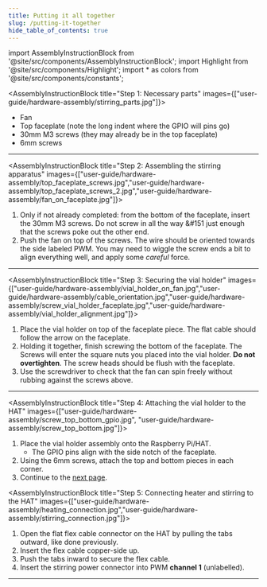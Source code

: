 ```yaml
---
title: Putting it all together
slug: /putting-it-together
hide_table_of_contents: true
---
```


import AssemblyInstructionBlock from '@site/src/components/AssemblyInstructionBlock';
import Highlight from '@site/src/components/Highlight';
import * as colors from '@site/src/components/constants';

<AssemblyInstructionBlock title="Step 1: Necessary parts" images={["user-guide/hardware-assembly/stirring_parts.jpg"]}>

*	<Highlight color={colors.blue}>Fan</Highlight>
*	<Highlight color={colors.red}>Top faceplate</Highlight> (note the long indent where the GPIO will pins go)
*	<Highlight color={colors.green}>30mm M3 screws</Highlight> (they may already be in the top faceplate)
*	<Highlight color={colors.orange}>6mm screws</Highlight>

</AssemblyInstructionBlock>

-----

<AssemblyInstructionBlock title="Step 2: Assembling the stirring apparatus" images={["user-guide/hardware-assembly/top_faceplate_screws.jpg","user-guide/hardware-assembly/top_faceplate_screws_2.jpg","user-guide/hardware-assembly/fan_on_faceplate.jpg"]}>

1.	Only if not already completed: from the bottom of the faceplate, insert the 30mm M3 screws. Do not screw in all the way &#151 just enough that the <Highlight color={colors.orange}>screws poke out</Highlight> the other end.
2.	Push the fan on top of the screws. The wire should be oriented towards the side labeled <Highlight color={colors.teal}>PWM</Highlight>. You may need to wiggle the screw ends a bit to align everything well, and apply some *careful* force.

</AssemblyInstructionBlock>

-----

<AssemblyInstructionBlock title="Step 3: Securing the vial holder" images={["user-guide/hardware-assembly/vial_holder_on_fan.jpg","user-guide/hardware-assembly/cable_orientation.jpg","user-guide/hardware-assembly/screw_vial_holder_faceplate.jpg","user-guide/hardware-assembly/vial_holder_alignment.jpg"]}>

1.	Place the vial holder on top of the faceplate piece. The flat cable should follow the <Highlight color={colors.red}>arrow on the faceplate</Highlight>.
2.	Holding it together, finish screwing the bottom of the faceplate. The Screws will enter the square nuts you placed into the vial holder. **Do not overtighten**. The screw heads should be flush with the faceplate.
3. Use the screwdriver to check that the fan can spin freely without rubbing against the <Highlight color={colors.magenta}>screws above</Highlight>.

</AssemblyInstructionBlock>

-----

<AssemblyInstructionBlock title="Step 4: Attaching the vial holder to the HAT" images={["user-guide/hardware-assembly/screw_top_bottom_gpio.jpg", "user-guide/hardware-assembly/screw_top_bottom.jpg"]}>

1.	Place the vial holder assembly onto the Raspberry Pi/HAT.
	*	The <Highlight color={colors.blue}>GPIO pins</Highlight> align with the side notch of the faceplate.
2.	Using the <Highlight color={colors.orange}>6mm screws</Highlight>, attach the top and bottom pieces in each corner.
3.	Continue to the [next page](/user-guide/optics-assembly).


</AssemblyInstructionBlock>


<AssemblyInstructionBlock title="Step 5: Connecting heater and stirring to the HAT" images={["user-guide/hardware-assembly/heating_connection.jpg","user-guide/hardware-assembly/stirring_connection.jpg"]}>

1.  Open the <Highlight color={colors.orange}>flat flex cable connector</Highlight> on the HAT by pulling the tabs outward, like done previously.
2.  Insert the flex cable copper-side up.
3.  Push the tabs inward to secure the flex cable.
4.  Insert the stirring power connector into <Highlight color={colors.green}>PWM **channel 1**</Highlight> (unlabelled).

</AssemblyInstructionBlock>

-----